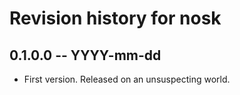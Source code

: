 # Revision history for nosk

## 0.1.0.0 -- YYYY-mm-dd

* First version. Released on an unsuspecting world.
